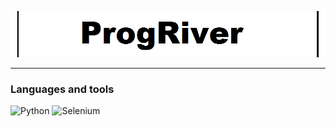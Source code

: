 ![Header](https://github.com/ProgRiver/ProgRiver/blob/main/assets/forgh3.png)
___
### Languages and tools

![Python](https://img.shields.io/badge/Python-white?style=flat-square&logo=Python)
![Selenium](https://img.shields.io/badge/Selenium-white?style=flat-square&logo=Selenium)
